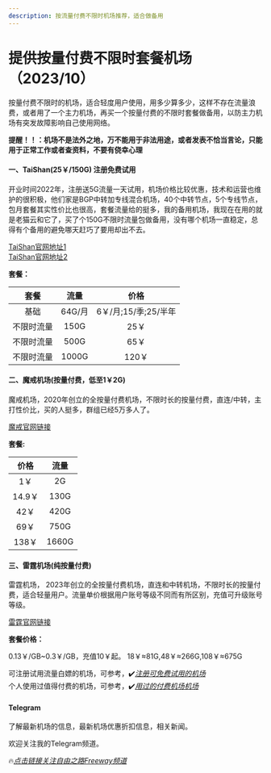 ```yaml
---
description: 按流量付费不限时机场推荐，适合做备用
---
```


# 提供按量付费不限时套餐机场（2023/10）

按量付费不限时的机场，适合轻度用户使用，用多少算多少，这样不存在流量浪费，或者用了一个主力机场，再买一个按量付费的不限时套餐做备用，以防主力机场有突发故障影响自己使用网络。

**提醒！！：机场不是法外之地，万不能用于非法用途，或者发表不恰当言论，只能用于正常工作或者查资料，不要有侥幸心理**

#### 一、TaiShan(25￥/150G) 注册免费试用

开业时间2022年，注册送5G流量一天试用，机场价格比较优惠，技术和运营也维护的很积极，他们家是BGP中转加专线混合机场，40个中转节点，5个专线节点，包月套餐其实性价比也很高，套餐流量给的挺多，我的备用机场，我现在在用的就是老猫云和它了，买了个150G不限时流量包做备用，没有哪个机场一直稳定，总得有个备用的避免哪天赶巧了要用却出不去。

[TaiShan官网地址1](https://us.taishan.pro/#/register?code=Z4Y90y3y)\
[TaiShan官网地址2](https://www.taishan.pro/#/register?code=Z4Y90y3y)

**套餐：**

|   套餐  |   流量  |        价格       |
| :---: | :---: | :-------------: |
|   基础  | 64G/月 | 6￥/月;15/季;25/半年 |
| 不限时流量 |  150G |       25￥       |
| 不限时流量 |  500G |       65￥       |
| 不限时流量 | 1000G |       120￥      |

#### 二、魔戒机场(按量付费，低至1￥2G)

魔戒机场，2020年创立的全按量付费机场，不限时长的按量付费，直连/中转，主打性价比，买的人挺多，群组已经5万多人了。

[魔戒官网链接](https://mojie.site/#/register?code=iICx75It)

**套餐:**

|   价格  |   流量  |
| :---: | :---: |
|   1￥  |   2G  |
| 14.9￥ |  130G |
|  42￥  |  420G |
|  69￥  |  750G |
|  138￥ | 1660G |

#### 三、雷霆机场(纯按量付费)

雷霆机场， 2023年创立的全按量付费机场，直连和中转机场，不限时长的按量付费，适合轻量用户。流量单价根据用户账号等级不同而有所区别，充值可升级账号等级。

[雷霆官网链接](https://invite.ltss.cc/SMSnFz6K)

**套餐价格：**

0.13￥/GB\~0.3￥/GB，充值10￥起。 18￥≈81G,48￥≈266G,108￥≈675G

可注册试用流量白嫖的机场，可参考，✔️[_注册可免费试用的机场_](https://www.openwayz.com/trialnode/)\
个人使用过值得付费的机场，可参考，✔️[_用过的付费机场机场_](https://www.openwayz.com/jichang/)

#### Telegram

了解最新机场的信息，最新机场优惠折扣信息，相关新闻。

欢迎关注我的Telegram频道。

🔥[_点击链接关注自由之路Freeway频道_](https://t.me/openwayz)
